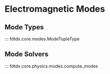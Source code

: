 # Electromagnetic Modes

## Mode Types
::: fdtdx.core.modes.ModeTupleType

## Mode Solvers
::: fdtdx.core.physics.modes.compute_modes
